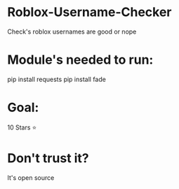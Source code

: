 # Roblox-Username-Checker
Check's roblox usernames are good or nope

# Module's needed to run:
pip install requests
pip install fade

# Goal:
10 Stars ⭐

# Don't trust it?
It's open source
